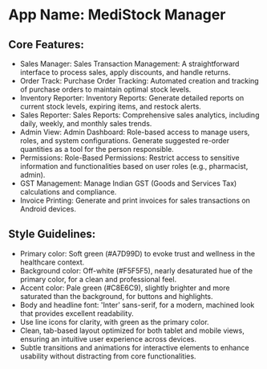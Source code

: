 # **App Name**: MediStock Manager

## Core Features:

- Sales Manager: Sales Transaction Management: A straightforward interface to process sales, apply discounts, and handle returns.
- Order Track: Purchase Order Tracking: Automated creation and tracking of purchase orders to maintain optimal stock levels.
- Inventory Reporter: Inventory Reports: Generate detailed reports on current stock levels, expiring items, and restock alerts.
- Sales Reporter: Sales Reports: Comprehensive sales analytics, including daily, weekly, and monthly sales trends.
- Admin View: Admin Dashboard: Role-based access to manage users, roles, and system configurations.  Generate suggested re-order quantities as a tool for the person responsible.
- Permissions: Role-Based Permissions: Restrict access to sensitive information and functionalities based on user roles (e.g., pharmacist, admin).
- GST Management: Manage Indian GST (Goods and Services Tax) calculations and compliance.
- Invoice Printing: Generate and print invoices for sales transactions on Android devices.

## Style Guidelines:

- Primary color: Soft green (#A7D99D) to evoke trust and wellness in the healthcare context.
- Background color: Off-white (#F5F5F5), nearly desaturated hue of the primary color, for a clean and professional feel.
- Accent color: Pale green (#C8E6C9), slightly brighter and more saturated than the background, for buttons and highlights.
- Body and headline font: 'Inter' sans-serif, for a modern, machined look that provides excellent readability.
- Use line icons for clarity, with green as the primary color.
- Clean, tab-based layout optimized for both tablet and mobile views, ensuring an intuitive user experience across devices.
- Subtle transitions and animations for interactive elements to enhance usability without distracting from core functionalities.